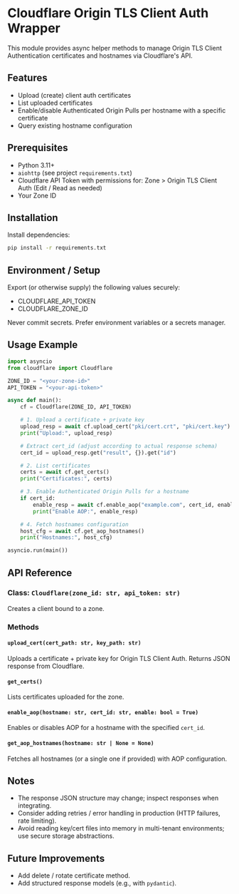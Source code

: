 # Cloudflare Origin TLS Client Auth Wrapper

This module provides async helper methods to manage Origin TLS Client Authentication certificates and hostnames via Cloudflare's API.

## Features
- Upload (create) client auth certificates
- List uploaded certificates
- Enable/disable Authenticated Origin Pulls per hostname with a specific certificate
- Query existing hostname configuration

## Prerequisites
- Python 3.11+
- `aiohttp` (see project `requirements.txt`)
- Cloudflare API Token with permissions for: Zone > Origin TLS Client Auth (Edit / Read as needed)
- Your Zone ID

## Installation
Install dependencies:
```bash
pip install -r requirements.txt
```

## Environment / Setup
Export (or otherwise supply) the following values securely:
- CLOUDFLARE_API_TOKEN
- CLOUDFLARE_ZONE_ID

Never commit secrets. Prefer environment variables or a secrets manager.

## Usage Example
```python
import asyncio
from cloudflare import Cloudflare

ZONE_ID = "<your-zone-id>"
API_TOKEN = "<your-api-token>"

async def main():
    cf = Cloudflare(ZONE_ID, API_TOKEN)

    # 1. Upload a certificate + private key
    upload_resp = await cf.upload_cert("pki/cert.crt", "pki/cert.key")
    print("Upload:", upload_resp)

    # Extract cert_id (adjust according to actual response schema)
    cert_id = upload_resp.get("result", {}).get("id")

    # 2. List certificates
    certs = await cf.get_certs()
    print("Certificates:", certs)

    # 3. Enable Authenticated Origin Pulls for a hostname
    if cert_id:
        enable_resp = await cf.enable_aop("example.com", cert_id, enable=True)
        print("Enable AOP:", enable_resp)

    # 4. Fetch hostnames configuration
    host_cfg = await cf.get_aop_hostnames()
    print("Hostnames:", host_cfg)

asyncio.run(main())
```

## API Reference
### Class: `Cloudflare(zone_id: str, api_token: str)`
Creates a client bound to a zone.

### Methods
#### `upload_cert(cert_path: str, key_path: str)`
Uploads a certificate + private key for Origin TLS Client Auth.
Returns JSON response from Cloudflare.

#### `get_certs()`
Lists certificates uploaded for the zone.

#### `enable_aop(hostname: str, cert_id: str, enable: bool = True)`
Enables or disables AOP for a hostname with the specified `cert_id`.

#### `get_aop_hostnames(hostname: str | None = None)`
Fetches all hostnames (or a single one if provided) with AOP configuration.

## Notes
- The response JSON structure may change; inspect responses when integrating.
- Consider adding retries / error handling in production (HTTP failures, rate limiting).
- Avoid reading key/cert files into memory in multi-tenant environments; use secure storage abstractions.

## Future Improvements
- Add delete / rotate certificate method.
- Add structured response models (e.g., with `pydantic`).

